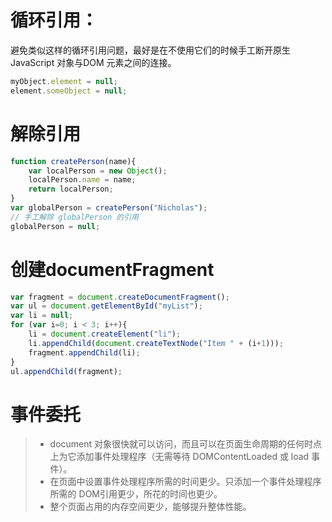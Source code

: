 # 循环引用：
避免类似这样的循环引用问题，最好是在不使用它们的时候手工断开原生 JavaScript 对象与DOM 元素之间的连接。

```javascript
myObject.element = null;
element.someObject = null;
```

# 解除引用

```javascript
function createPerson(name){
    var localPerson = new Object();
    localPerson.name = name;
    return localPerson;
}
var globalPerson = createPerson("Nicholas");
// 手工解除 globalPerson 的引用
globalPerson = null;
```

# 创建documentFragment
```javascript
var fragment = document.createDocumentFragment();
var ul = document.getElementById("myList");
var li = null;
for (var i=0; i < 3; i++){
    li = document.createElement("li");
    li.appendChild(document.createTextNode("Item " + (i+1)));
    fragment.appendChild(li);
}
ul.appendChild(fragment);
```

# 事件委托

> * document 对象很快就可以访问，而且可以在页面生命周期的任何时点上为它添加事件处理程序（无需等待 DOMContentLoaded 或 load 事件）。
> * 在页面中设置事件处理程序所需的时间更少。只添加一个事件处理程序所需的 DOM引用更少，所花的时间也更少。
> * 整个页面占用的内存空间更少，能够提升整体性能。
